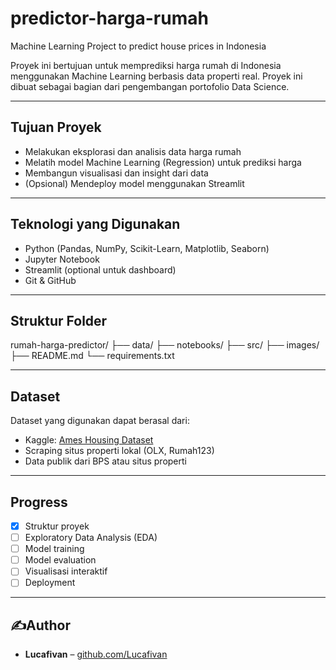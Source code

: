 # predictor-harga-rumah
Machine Learning Project to predict house prices in Indonesia

Proyek ini bertujuan untuk memprediksi harga rumah di Indonesia menggunakan Machine Learning berbasis data properti real. Proyek ini dibuat sebagai bagian dari pengembangan portofolio Data Science.

---

## Tujuan Proyek

- Melakukan eksplorasi dan analisis data harga rumah
- Melatih model Machine Learning (Regression) untuk prediksi harga
- Membangun visualisasi dan insight dari data
- (Opsional) Mendeploy model menggunakan Streamlit

---

## Teknologi yang Digunakan

- Python (Pandas, NumPy, Scikit-Learn, Matplotlib, Seaborn)
- Jupyter Notebook
- Streamlit (optional untuk dashboard)
- Git & GitHub

---

## Struktur Folder
rumah-harga-predictor/
├── data/
├── notebooks/ 
├── src/ 
├── images/
├── README.md 
└── requirements.txt


---

## Dataset

Dataset yang digunakan dapat berasal dari:
- Kaggle: [Ames Housing Dataset](https://www.kaggle.com/datasets/prevek18/ames-housing-dataset)
- Scraping situs properti lokal (OLX, Rumah123)
- Data publik dari BPS atau situs properti

---

## Progress

- [x] Struktur proyek
- [ ] Exploratory Data Analysis (EDA)
- [ ] Model training
- [ ] Model evaluation
- [ ] Visualisasi interaktif
- [ ] Deployment

---

## ✍Author

- **Lucafivan** – [github.com/Lucafivan](https://github.com/Lucafivan)

